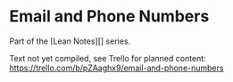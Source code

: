 # Email and Phone Numbers

Part of the [Lean Notes][] series.

Text not yet compiled, see Trello for planned content: https://trello.com/b/pZAaghx9/email-and-phone-numbers
